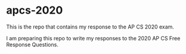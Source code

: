 # apcs-2020
This is the repo that contains my response to the AP CS 2020 exam.

I am preparing this repo to write my responses to the 2020 AP CS Free Response Questions. 